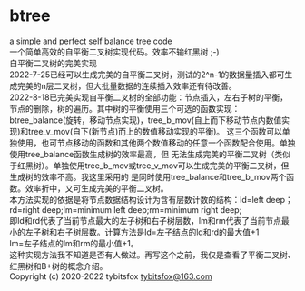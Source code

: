 # btree
a simple and perfect self balance tree code<br>
一个简单高效的自平衡二叉树实现代码。效率不输红黑树 ;-)<br>
自平衡二叉树的完美实现<br>
2022-7-25已经可以生成完美的自平衡二叉树，测试的2^n-1的数据量插入都可生成完美的n层二叉树，但大批量数据的连续插入效率还有待改善。<br>
2022-8-18已完美实现自平衡二叉树的全部功能：节点插入，左右子树的平衡，节点的删除，树的遍历。其中树的平衡使用三个可选的函数实现：<br>
btree_balance(旋转，移动节点实现)，tree_b_mov(自上而下移动节点内数值实现)和tree_v_mov(自下(新节点)而上的数值移动实现的平衡)。
这三个函数可以单独使用，也可节点移动的函数和其他两个数值移动的任意一个函数配合使用。单独使用tree_balance函数生成树的效率最高，但
无法生成完美的平衡二叉树（类似于红黑树）。单独使用tree_b_mov或tree_v_mov可以生成完美的平衡二叉树，但生成树的效率不高。我这里采用的
是同时使用tree_balance和tree_b_mov两个函数。效率折中，又可生成完美的平衡二叉树。<br>
本方法实现的依据是将节点数据结构设计为含有层数计数的结构：ld=left deep；rd=right deep;lm=minimum left deep;rm=minimum right deep;<br>
即ld和rd代表了当前节点最大的左子树和右子树层数，lm和rm代表了当前节点最小的左子树和右子树层数。计算方法是ld=左子结点的ld和rd的最大值+1<br>
lm=左子结点的lm和rm的最小值+1。<br>
这种实现方法我不知道是否有人做过。再写这个之前，我仅是查看了平衡二叉树、红黑树和B+树的概念介绍。<br>
  Copyright (c) 2020-2022 tybitsfox <tybitsfox@163.com>
